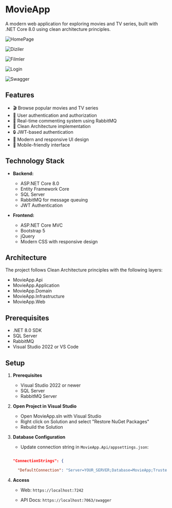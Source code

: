# MovieApp

A modern web application for exploring movies and TV series, built with .NET Core 8.0 using clean architecture principles.

![HomePage](https://github.com/user-attachments/assets/a81beef8-19d1-4785-a061-7579d70c71b8)

![Diziler](https://github.com/user-attachments/assets/8ec583f6-d831-4baf-bb80-8bfbebf1a52a)

![Filmler](https://github.com/user-attachments/assets/c4abc1cd-1f76-4003-b170-1e49cac34988)

![Login](https://github.com/user-attachments/assets/1260385e-c0df-4ce5-ba84-8c1173d16bd8)

![Swagger](https://github.com/user-attachments/assets/2c84e97e-447c-4a0e-b400-1bf26e5bc5b9)


## Features

- 🎬 Browse popular movies and TV series
- 👥 User authentication and authorization
- 💬 Real-time commenting system using RabbitMQ
- 🎯 Clean Architecture implementation
- 🔒 JWT-based authentication
- 🎨 Modern and responsive UI design
- 📱 Mobile-friendly interface

## Technology Stack

- **Backend:**
  - ASP.NET Core 8.0
  - Entity Framework Core
  - SQL Server
  - RabbitMQ for message queuing
  - JWT Authentication

- **Frontend:**
  - ASP.NET Core MVC
  - Bootstrap 5
  - jQuery
  - Modern CSS with responsive design

## Architecture

The project follows Clean Architecture principles with the following layers:
- MovieApp.Api
- MovieApp.Application
- MovieApp.Domain
- MovieApp.Infrastructure
- MovieApp.Web

## Prerequisites

- .NET 8.0 SDK
- SQL Server
- RabbitMQ
- Visual Studio 2022 or VS Code

## Setup

1. **Prerequisites**
   - Visual Studio 2022 or newer
   - SQL Server
   - RabbitMQ Server
     
2. **Open Project in Visual Studio**
   - Open MovieApp.sln with Visual Studio
   - Right click on Solution and select "Restore NuGet Packages"
   - Rebuild the Solution
3. **Database Configuration**

   - Update connection string in `MovieApp.Api/appsettings.json`:

   ```json

   "ConnectionStrings": {

     "DefaultConnection": "Server=YOUR_SERVER;Database=MovieApp;Trusted_Connection=True;TrustServerCertificate=True"

3. **Access**

   - Web: `https://localhost:7242`

   - API Docs: `https://localhost:7063/swagger`
